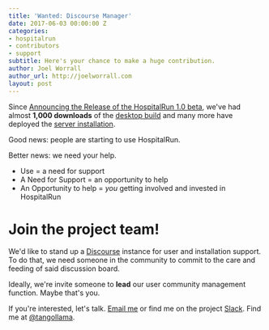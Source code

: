 ```yaml
---
title: 'Wanted: Discourse Manager'
date: 2017-06-03 00:00:00 Z
categories:
- hospitalrun
- contributors
- support
subtitle: Here's your chance to make a huge contribution.
author: Joel Worrall
author_url: http://joelworrall.com
layout: post
---
```


Since [Announcing the Release of the HospitalRun 1.0 beta](http://hospitalrun.io/blog/2017/05/announcing-hospitalrun-1.0.0-beta), we've had almost __1,000 downloads__ of the [desktop build](http://hospitalrun.io/tryit) and many more have deployed the [server installation](https://github.com/HospitalRun/hospitalrun-server/blob/master/DEPLOYMENT_GUIDE.md).

Good news: people are starting to use HospitalRun.

Better news: we need your help.

* Use = a need for support
* A Need for Support = an opportunity to help
* An Opportunity to help = _you_ getting involved and invested in HospitalRun

# Join the project team!
We'd like to stand up a [Discourse](http://discourse.com) instance for user and installation support. To do that, we need someone in the community to commit to the care and feeding of said discussion board.

Ideally, we're invite someone to __lead__ our user community management function. Maybe that's you.

If you're interested, let's talk. [Email me](mailto:joel@hospitalrun.io) or find me on the project [Slack](https://hospitalrun-slackin.herokuapp.com/). Find me at [@tangollama](https://hospitalrun.slack.com/messages/@tangollama/).

[jekyll-gh]: https://github.com/mojombo/jekyll
[jekyll]:    http://jekyllrb.com

